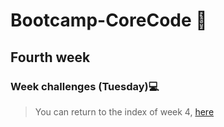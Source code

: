 # Bootcamp-CoreCode 🚀

## Fourth week
### Week challenges (Tuesday)💻


> You can return to the index of week 4, [here](indexWeek4.md)